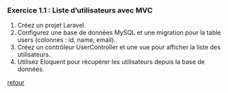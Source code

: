 ### Exercice 1.1 : Liste d’utilisateurs avec MVC

1. Créez un projet Laravel. 
2. Configurez une base de données MySQL et une migration pour la table users (colonnes : id, name, email). 
3. Créez un contrôleur UserController et une vue pour afficher la liste des utilisateurs. 
4. Utilisez Eloquent pour récupérer les utilisateurs depuis la base de données. 

[retour](../../php.md)
